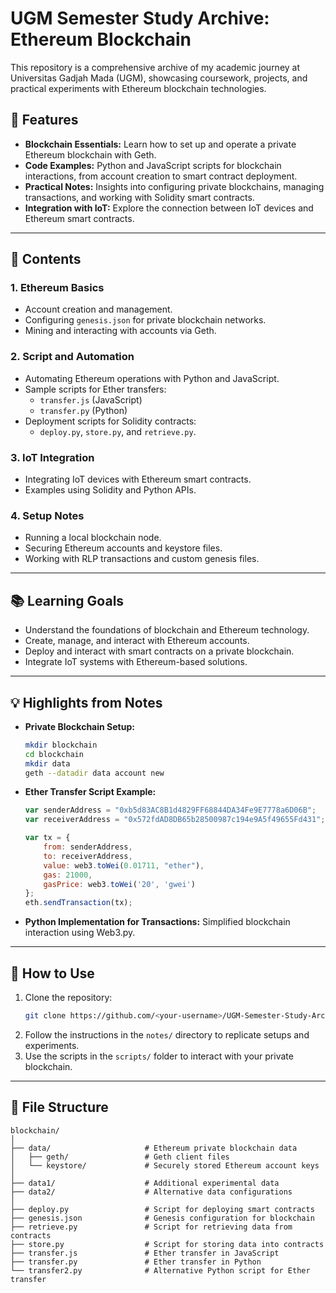 # UGM Semester Study Archive: Ethereum Blockchain

This repository is a comprehensive archive of my academic journey at Universitas Gadjah Mada (UGM), showcasing coursework, projects, and practical experiments with Ethereum blockchain technologies.

## 🌟 Features
- **Blockchain Essentials:** Learn how to set up and operate a private Ethereum blockchain with Geth.  
- **Code Examples:** Python and JavaScript scripts for blockchain interactions, from account creation to smart contract deployment.  
- **Practical Notes:** Insights into configuring private blockchains, managing transactions, and working with Solidity smart contracts.  
- **Integration with IoT:** Explore the connection between IoT devices and Ethereum smart contracts.  

---

## 📝 Contents

### 1. **Ethereum Basics**
   - Account creation and management.
   - Configuring `genesis.json` for private blockchain networks.
   - Mining and interacting with accounts via Geth.

### 2. **Script and Automation**
   - Automating Ethereum operations with Python and JavaScript.
   - Sample scripts for Ether transfers:
     - `transfer.js` (JavaScript)
     - `transfer.py` (Python)
   - Deployment scripts for Solidity contracts:
     - `deploy.py`, `store.py`, and `retrieve.py`.

### 3. **IoT Integration**
   - Integrating IoT devices with Ethereum smart contracts.
   - Examples using Solidity and Python APIs.

### 4. **Setup Notes**
   - Running a local blockchain node.
   - Securing Ethereum accounts and keystore files.
   - Working with RLP transactions and custom genesis files.

---

## 📚 Learning Goals
- Understand the foundations of blockchain and Ethereum technology.
- Create, manage, and interact with Ethereum accounts.
- Deploy and interact with smart contracts on a private blockchain.
- Integrate IoT systems with Ethereum-based solutions.

---

## 💡 Highlights from Notes
- **Private Blockchain Setup:**
  ```bash
  mkdir blockchain
  cd blockchain
  mkdir data
  geth --datadir data account new
  ```
- **Ether Transfer Script Example:**
  ```javascript
  var senderAddress = "0xb5d83AC8B1d4829FF68844DA34Fe9E7778a6D06B";
  var receiverAddress = "0x572fdAD8DB65b28500987c194e9A5f49655Fd431";

  var tx = {
      from: senderAddress,
      to: receiverAddress,
      value: web3.toWei(0.01711, "ether"),
      gas: 21000,
      gasPrice: web3.toWei('20', 'gwei')
  };
  eth.sendTransaction(tx);
  ```
- **Python Implementation for Transactions:** Simplified blockchain interaction using Web3.py.

---

## 🚀 How to Use
1. Clone the repository:
   ```bash
   git clone https://github.com/<your-username>/UGM-Semester-Study-Archive.git
   ```
2. Follow the instructions in the `notes/` directory to replicate setups and experiments.
3. Use the scripts in the `scripts/` folder to interact with your private blockchain.

---

## 📂 File Structure
```plaintext
blockchain/
│
├── data/                     # Ethereum private blockchain data
│   ├── geth/                 # Geth client files
│   └── keystore/             # Securely stored Ethereum account keys
│
├── data1/                    # Additional experimental data
├── data2/                    # Alternative data configurations
│
├── deploy.py                 # Script for deploying smart contracts
├── genesis.json              # Genesis configuration for blockchain
├── retrieve.py               # Script for retrieving data from contracts
├── store.py                  # Script for storing data into contracts
├── transfer.js               # Ether transfer in JavaScript
├── transfer.py               # Ether transfer in Python
└── transfer2.py              # Alternative Python script for Ether transfer
```
